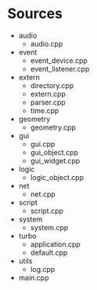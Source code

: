 # Sources

- audio
	- audio.cpp
- event
	- event_device.cpp
	- event_listener.cpp
- extern
	- directory.cpp
	- extern.cpp
	- parser.cpp
	- time.cpp
- geometry
	- geometry.cpp
- gui
	- gui.cpp
	- gui_object.cpp
	- gui_widget.cpp
- logic
	- logic_object.cpp
- net
	- net.cpp
- script
	- script.cpp
- system
	- system.cpp
- turbo
	- application.cpp
	- default.cpp
- utils
	- log.cpp
- main.cpp